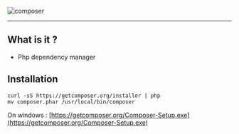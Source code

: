 ![composer](https://getcomposer.org/img/logo-composer-transparent.png)

---

## What is it ?

* Php dependency manager

## Installation

```
curl -sS https://getcomposer.org/installer | php
mv composer.phar /usr/local/bin/composer
```

On windows : [https://getcomposer.org/Composer-Setup.exe](https://getcomposer.org/Composer-Setup.exe)
